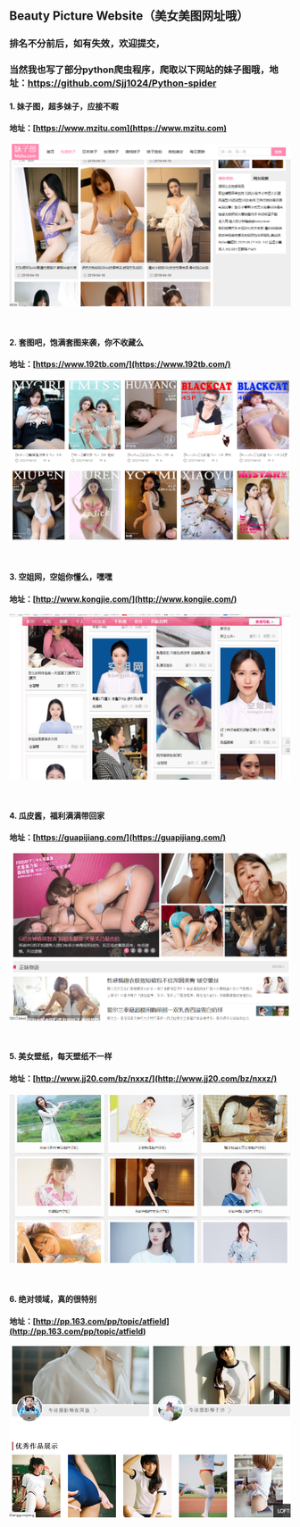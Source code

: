 ## Beauty Picture Website（美女美图网址哦）

### 排名不分前后，如有失效，欢迎提交，
### 当然我也写了部分python爬虫程序，爬取以下网站的妹子图哦，地址：https://github.com/Sjj1024/Python-spider


#### 1. 妹子图，超多妹子，应接不暇
####   地址：[https://www.mzitu.com](https://www.mzitu.com)
   ![](https://raw.githubusercontent.com/Sjj1024/image-all/master/Snipaste_2019-04-21_08-54-37.png)

<br>

#### 2. 套图吧，饱满套图来袭，你不收藏么
####   地址：[https://www.192tb.com/](https://www.192tb.com/)
   ![](https://raw.githubusercontent.com/Sjj1024/image-all/master/Snipaste_2019-04-21_09-21-39.png)

<br>

#### 3. 空姐网，空姐你懂么，嘿嘿
####   地址：[http://www.kongjie.com/](http://www.kongjie.com/)
   ![](https://raw.githubusercontent.com/Sjj1024/image-all/master/Snipaste_2019-04-21_08-57-14.png)

<br>

#### 4. 瓜皮酱，福利满满带回家
####   地址：[https://guapijiang.com/](https://guapijiang.com/)
   ![](https://raw.githubusercontent.com/Sjj1024/image-all/master/S%E7%93%9C%E7%9A%AE%E9%85%B1.png)

<br>

#### 5. 美女壁纸，每天壁纸不一样
####   地址：[http://www.jj20.com/bz/nxxz/](http://www.jj20.com/bz/nxxz/)
   ![](https://raw.githubusercontent.com/Sjj1024/image-all/master/%E7%BE%8E%E5%A5%B3%E5%A3%81%E7%BA%B8.png)

<br>

#### 6. 绝对领域，真的很特别
####   地址：[http://pp.163.com/pp/topic/atfield](http://pp.163.com/pp/topic/atfield)
   ![](https://raw.githubusercontent.com/Sjj1024/image-all/master/%E7%BB%9D%E5%AF%B9%E9%A2%86%E5%9F%9F.png)

<br>

